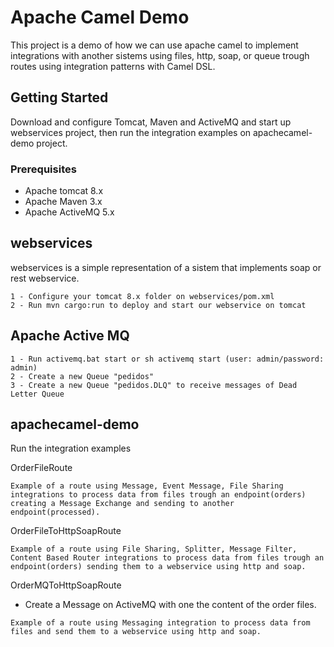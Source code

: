 # Apache Camel Demo

This project is a demo of how we can use apache camel to implement integrations with another sistems using files, http, soap, or queue trough routes using integration patterns with Camel DSL.

## Getting Started

Download and configure Tomcat, Maven and ActiveMQ and start up webservices project, then run the integration examples on apachecamel-demo project.

### Prerequisites

* Apache tomcat 8.x
* Apache Maven 3.x
* Apache ActiveMQ 5.x

## webservices
webservices is a simple representation of a sistem that implements soap or rest webservice.
```
1 - Configure your tomcat 8.x folder on webservices/pom.xml
2 - Run mvn cargo:run to deploy and start our webservice on tomcat
```

## Apache Active MQ

```
1 - Run activemq.bat start or sh activemq start (user: admin/password: admin)
2 - Create a new Queue "pedidos"
3 - Create a new Queue "pedidos.DLQ" to receive messages of Dead Letter Queue
```

## apachecamel-demo

Run the integration examples 

OrderFileRoute
```
Example of a route using Message, Event Message, File Sharing integrations to process data from files trough an endpoint(orders) creating a Message Exchange and sending to another endpoint(processed).

```
OrderFileToHttpSoapRoute
```
Example of a route using File Sharing, Splitter, Message Filter, Content Based Router integrations to process data from files trough an endpoint(orders) sending them to a webservice using http and soap.
```

OrderMQToHttpSoapRoute
* Create a Message on ActiveMQ with one the content of the order files.
```
Example of a route using Messaging integration to process data from files and send them to a webservice using http and soap.
```
